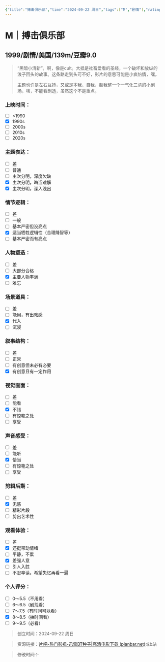 ```yaml
---
{"title":"搏击俱乐部","time":"2024-09-22 周日","tags":["M","剧情"],"rating":"8.5","dg-publish":true,"permalink":"/300 评价/M电影/新近看过/搏击俱乐部/","dgPassFrontmatter":true,"created":"2024-09-22T22:16:30.709+08:00","updated":"2024-09-22T22:39:27.322+08:00"}
---
```


# M｜搏击俱乐部
## 1999/剧情/美国/139m/豆瓣9.0
>“黑暗小清新”，啊，像是cult。大抵是社畜爱看的圣经，一个破坏和放纵的浪子回头的故事。这条路走到头可不好，影片的意思可能是小疯怡情，嘿。
>
>主题也许是左右互搏，又或是本我、自我、超我整一个一气化三清的小剧场。嗐，不能看剧透，虽然这个不是重点。
### 上映时间：
- [ ] <1990
- [x] 1990s
- [ ] 2000s
- [ ] 2010s
- [ ] 2020s
### 主题表达：
- [ ] 差
- [ ] 普通
- [ ] 主次分明，深度欠缺
- [x] 主次分明，晦涩难解
- [x] 主次分明，深入浅出
### 情节逻辑：
- [ ] 差
- [ ] 一般
- [ ] 基本严密但没亮点
- [x] 适当牺牲逻辑性（合理降智等）
- [ ] 基本严密而有亮点
### 人物塑造：
- [ ] 差
- [ ] 大部分合格
- [x] 主要人物丰满
- [ ] 难忘
### 场景道具：
- [ ] 差
- [ ] 能用，有出戏感
- [x] 代入
- [ ] 沉浸
### 叙事结构：
- [ ] 差
- [ ] 正常
- [ ] 有创意但未必有必要
- [x] 有创意且有一定作用
### 视觉画面：
- [ ] 差
- [ ] 能看
- [x] 不错
- [ ] 有惊艳之处
- [ ] 享受
### 声音感受：
- [ ] 差
- [ ] 能听
- [x] 恰当
- [ ] 有惊艳之处
- [ ] 享受
### 剪辑后期：
- [ ] 差
- [x] 无感
- [ ] 精彩片段
- [ ] 剪出艺术性
### 观看体验：
- [ ] 差
- [x] 还挺带动情绪
- [ ] 平静，不累
- [x] 差强人意
- [ ] 引人入胜
- [ ] 不忍卒读，希望失忆再看一遍
### 个人评分：
- [ ] 0～5.5（不用看）
- [ ] 6～6.5（剧荒看）
- [ ] 7～7.5（有时间可以看）
- [x] 8～8.5（抽时间看）
- [ ] 9～9.5（必看）

>创立时间：2024-09-22 周日

>资源链接：[片吧-热门影视-迅雷BT种子|高清电影下载 (pianbar.net)](https://www.pianbar.net/)或b站

>~~修改时间：~~



